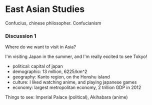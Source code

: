# East Asian Studies

Confucius, chinese philosopher. Confucianism

### Discussion 1
Where do we want to visit in Asia?

I'm visiting Japan in the summer, and I'm really excited to see Tokyo!
- political: capital of japan
- demographic: 13 million, 6225/km^2
- geography: Kanto region, on the Honshu island
- culture: I liked watching anime, and playing japanese games
- economy: largest metropolitan economy, 2 trillion GDP in 2012

Things to see: Imperial Palace (political), Akihabara (anime)
